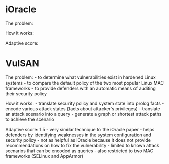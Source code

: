 # iOracle

The problem:

How it works:

Adaptive score:

# VulSAN

The problem:
    - to determine what vulnerabilities exist in hardened Linux systems
    - to compare the default policy of the two most popular Linux MAC frameworks
    - to provide defenders with an automatic means of auditing their security policy

How it works:
    - translate security policy and system state into prolog facts
    - encode various attack states (facts about attacker's privileges)
    - translate an attack scenario into a query
    - generate a graph or shortest attack paths to achieve the scenario

Adaptive score: 1.5
    - very similar technique to the iOracle paper
    - helps defenders by identifying weaknesses in the system configuration and
      security policy
    - not as helpful as iOracle because it does not provide recommendations on
      how to fix the vulnerability
    - limited to known attack scenarios that can be encoded as queries
    - also restricted to two MAC frameworks (SELinux and AppArmor)
